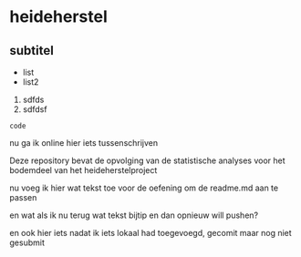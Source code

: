 # heideherstel

## subtitel

* list 
* list2

1. sdfds
2. sdfdsf

```
code
```
nu ga ik online hier iets tussenschrijven

Deze repository bevat de opvolging van de statistische analyses voor het bodemdeel van het heideherstelproject

nu voeg ik hier wat tekst toe voor de oefening om de readme.md aan te passen

en wat als ik nu terug wat tekst bijtip en dan opnieuw will pushen?

en ook hier iets nadat ik iets lokaal had toegevoegd, gecomit maar nog niet gesubmit
